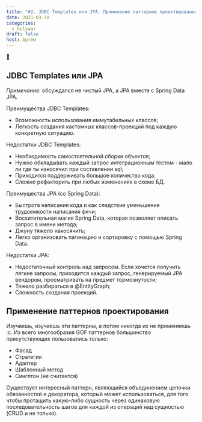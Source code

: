 ```yaml
---
title: "#2. JDBC Templates или JPA. Применение паттернов проектирования"
date: 2021-03-18
categories: 
  - holywar
draft: false
host: Артём
---
```


:dog:
<!--more-->

## JDBC Templates или JPA

_Примечание_: обсуждался не чистый JPA, а JPA вместе с Spring Data JPA.

Преимущества JDBC Templates:
- Возможность использования иммутабельных классов;
- Легкость создания кастомных классов-проекций под каждую конкретную ситуацию.

Недостатки JDBC Templates:
- Необходимость самостоятельной сборки объектов;
- Нужно обкладывать каждый запрос интеграционным тестом - мало ли где ты накосячил при составлении sql;
- Приходится поддерживать большое количество кода.
- Сложно рефакторить при любых изменениях в схеме БД.

Преимущества JPA (со Spring Data):
- Быстрота написания кода и как следствие уменьшение трудоемкости написания фичи;
- Восхитительная магия Spring Data, которая позволяет описать запрос в имени метода;
- Джуну тяжело накосячить;
- Легко организовать пагинацию и сортировку с помощью Spring Data.

Недостатки JPA:
- Недостаточный контроль над запросом. Если хочется получить легкие запросы, приходится каждый запрос, генерируемый JPA вендором, просматривать на предмет тормознутости;
- Тяжело разбираться в @EntityGraph;
- Сложность создания проекций.

## Применение паттернов проектирования

Изучаешь, изучаешь эти паттерны, а потом никогда их не применяешь :с.
Из всего многообразия GOF паттернов большинство присутствующих пользовались только:
- Фасад
- Стратегия
- Адаптер
- Шаблонный метод
- Синглтон (не считается)

Существует интересный паттерн, являющийся объединением цепочки обязанностей и декоратора, который может использоваться, для того чтобы протащить какую-либо сущность через одинаковую последовательность шагов для каждой из операций над сущностью (CRUD и не только).